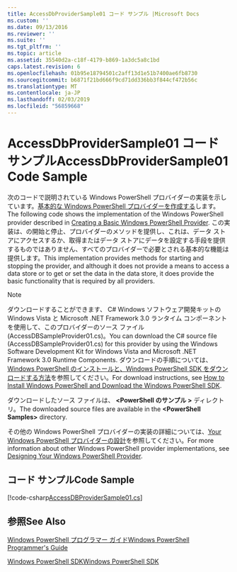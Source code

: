 ```yaml
---
title: AccessDbProviderSample01 コード サンプル |Microsoft Docs
ms.custom: ''
ms.date: 09/13/2016
ms.reviewer: ''
ms.suite: ''
ms.tgt_pltfrm: ''
ms.topic: article
ms.assetid: 35540d2a-c18f-4179-b869-1a3dc5a8c1bd
caps.latest.revision: 6
ms.openlocfilehash: 01b95e18794501c2aff13d1e51b7400ae6fb8730
ms.sourcegitcommit: b6871f21bd666f9cd71dd336bb3f844cf472b56c
ms.translationtype: MT
ms.contentlocale: ja-JP
ms.lasthandoff: 02/03/2019
ms.locfileid: "56859668"
---
```

# <a name="accessdbprovidersample01-code-sample"></a><span data-ttu-id="ec893-102">AccessDbProviderSample01 コード サンプル</span><span class="sxs-lookup"><span data-stu-id="ec893-102">AccessDbProviderSample01 Code Sample</span></span>

<span data-ttu-id="ec893-103">次のコードで説明されている Windows PowerShell プロバイダーの実装を示しています。[基本的な Windows PowerShell プロバイダーを作成する](./creating-a-basic-windows-powershell-provider.md)します。</span><span class="sxs-lookup"><span data-stu-id="ec893-103">The following code shows the implementation of the Windows PowerShell provider described in [Creating a Basic Windows PowerShell Provider](./creating-a-basic-windows-powershell-provider.md).</span></span> <span data-ttu-id="ec893-104">この実装は、の開始と停止、プロバイダーのメソッドを提供し、これは、データ ストアにアクセスするか、取得またはデータ ストアにデータを設定する手段を提供するものではありません、すべてのプロバイダーで必要とされる基本的な機能は提供します。</span><span class="sxs-lookup"><span data-stu-id="ec893-104">This implementation provides methods for starting and stopping the provider, and although it does not provide a means to access a data store or to get or set the data in the data store, it does provide the basic functionality that is required by all providers.</span></span>

> [!NOTE]
> <span data-ttu-id="ec893-105">ダウンロードすることができます、 C# Windows ソフトウェア開発キットの Windows Vista と Microsoft .NET Framework 3.0 ランタイム コンポーネントを使用して、このプロバイダーのソース ファイル (AccessDBSampleProvider01.cs)。</span><span class="sxs-lookup"><span data-stu-id="ec893-105">You can download the C# source file (AccessDBSampleProvider01.cs) for this provider by using the Windows Software Development Kit for Windows Vista and Microsoft .NET Framework 3.0 Runtime Components.</span></span> <span data-ttu-id="ec893-106">ダウンロードの手順については、[Windows PowerShell のインストールと、Windows PowerShell SDK をダウンロードする方法](/powershell/developer/installing-the-windows-powershell-sdk)を参照してください。</span><span class="sxs-lookup"><span data-stu-id="ec893-106">For download instructions, see [How to Install Windows PowerShell and Download the Windows PowerShell SDK](/powershell/developer/installing-the-windows-powershell-sdk).</span></span>
>
> <span data-ttu-id="ec893-107">ダウンロードしたソース ファイルは、  **\<PowerShell のサンプル >** ディレクトリ。</span><span class="sxs-lookup"><span data-stu-id="ec893-107">The downloaded source files are available in the **\<PowerShell Samples>** directory.</span></span>
>
> <span data-ttu-id="ec893-108">その他の Windows PowerShell プロバイダーの実装の詳細については、[Your Windows PowerShell プロバイダーの設計](./designing-your-windows-powershell-provider.md)を参照してください。</span><span class="sxs-lookup"><span data-stu-id="ec893-108">For more information about other Windows PowerShell provider implementations, see [Designing Your Windows PowerShell Provider](./designing-your-windows-powershell-provider.md).</span></span>

## <a name="code-sample"></a><span data-ttu-id="ec893-109">コード サンプル</span><span class="sxs-lookup"><span data-stu-id="ec893-109">Code Sample</span></span>

[!code-csharp[AccessDBProviderSample01.cs](../../powershell-sdk-samples/SDK-2.0/csharp/AccessDBProviderSample01/AccessDBProviderSample01.cs#L11-L30 "AccessDBProviderSample01.cs")]

## <a name="see-also"></a><span data-ttu-id="ec893-110">参照</span><span class="sxs-lookup"><span data-stu-id="ec893-110">See Also</span></span>

[<span data-ttu-id="ec893-111">Windows PowerShell プログラマー ガイド</span><span class="sxs-lookup"><span data-stu-id="ec893-111">Windows PowerShell Programmer's Guide</span></span>](./windows-powershell-programmer-s-guide.md)

[<span data-ttu-id="ec893-112">Windows PowerShell SDK</span><span class="sxs-lookup"><span data-stu-id="ec893-112">Windows PowerShell SDK</span></span>](../windows-powershell-reference.md)